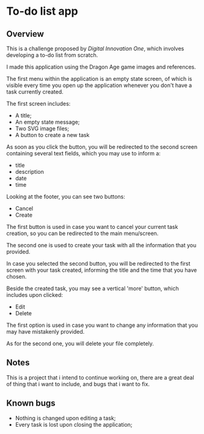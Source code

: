 

# To-do list app 



## Overview

This is a challenge proposed by _Digital Innovation One_, which involves developing a to-do list from scratch.

I made this application using the Dragon Age game images and references.

The first menu within the application is an empty state screen, of which is visible every time you open up the application whenever you don't have a task currently created.

The first screen includes:

- A title;
- An empty state message;
- Two SVG image files;
- A button to create a new task

As soon as you click the button, you will be redirected to the second screen containing several text fields, which you may use to inform a: 

- title
- description
- date
- time 

Looking at the footer, you can see two buttons: 

- Cancel
- Create

The first button is used in case you want to cancel your current task creation, so you can be redirected to the main menu/screen.  

The second one is used to create your task with all the information that you provided.

In case you selected the second button, you will be redirected to the first screen with your task created, informing the title and the time that you have chosen.

Beside the created task, you may see a vertical 'more' button, which includes upon clicked:

- Edit 
- Delete

The first option is used in case you want to change any information that you may have mistakenly provided.

As for the second one, you will delete your file completely.

## Notes



This is a project that i intend to continue working on, there are a great deal of thing that i want to include, and bugs that i want to fix.



## Known bugs



- Nothing is changed upon editing a task;
- Every task is lost upon closing the application;


